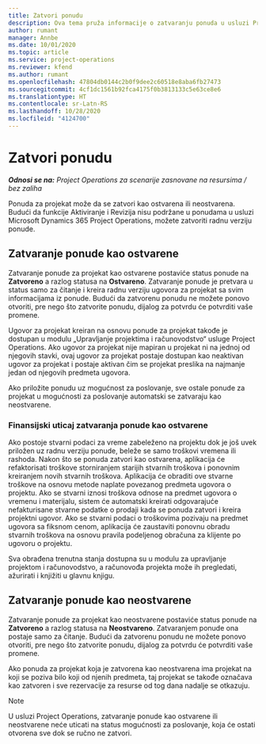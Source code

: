 ```yaml
---
title: Zatvori ponudu
description: Ova tema pruža informacije o zatvaranju ponuda u usluzi Project Operations.
author: rumant
manager: Annbe
ms.date: 10/01/2020
ms.topic: article
ms.service: project-operations
ms.reviewer: kfend
ms.author: rumant
ms.openlocfilehash: 47804db0144c2b0f9dee2c60518e8aba6fb27473
ms.sourcegitcommit: 4cf1dc1561b92fca4175f0b3813133c5e63ce8e6
ms.translationtype: HT
ms.contentlocale: sr-Latn-RS
ms.lasthandoff: 10/28/2020
ms.locfileid: "4124700"
---
```

# <a name="close-a-quote"></a>Zatvori ponudu

_**Odnosi se na:** Project Operations za scenarije zasnovane na resursima / bez zaliha_

Ponuda za projekat može da se zatvori kao ostvarena ili neostvarena. Budući da funkcije Aktiviranje i Revizija nisu podržane u ponudama u usluzi Microsoft Dynamics 365 Project Operations, možete zatvoriti radnu verziju ponude.

## <a name="close-a-quote-as-won"></a>Zatvaranje ponude kao ostvarene

Zatvaranje ponude za projekat kao ostvarene postaviće status ponude na **Zatvoreno** a razlog statusa na **Ostvareno**. Zatvaranje ponude je pretvara u status samo za čitanje i kreira radnu verziju ugovora za projekat sa svim informacijama iz ponude. Budući da zatvorenu ponudu ne možete ponovo otvoriti, pre nego što zatvorite ponudu, dijalog za potvrdu će potvrditi vaše promene.

Ugovor za projekat kreiran na osnovu ponude za projekat takođe je dostupan u modulu „Upravljanje projektima i računovodstvo“ usluge Project Operations. Ako ugovor za projekat nije mapiran u projekat ni na jednoj od njegovih stavki, ovaj ugovor za projekat postaje dostupan kao neaktivan ugovor za projekat i postaje aktivan čim se projekat preslika na najmanje jedan od njegovih predmeta ugovora.

Ako priložite ponudu uz mogućnost za poslovanje, sve ostale ponude za projekat u mogućnosti za poslovanje automatski se zatvaraju kao neostvarene.

### <a name="financial-impact-of-closing-a-quote-as-won"></a>Finansijski uticaj zatvaranja ponude kao ostvarene

Ako postoje stvarni podaci za vreme zabeleženo na projektu dok je još uvek priložen uz radnu verziju ponude, beleže se samo troškovi vremena ili rashoda. Nakon što se ponuda zatvori kao ostvarena, aplikacija će refaktorisati troškove storniranjem starijih stvarnih troškova i ponovnim kreiranjem novih stvarnih troškova. Aplikacija će obraditi ove stvarne troškove na osnovu metode naplate povezanog predmeta ugovora o projektu. Ako se stvarni iznosi troškova odnose na predmet ugovora o vremenu i materijalu, sistem će automatski kreirati odgovarajuće nefakturisane stvarne podatke o prodaji kada se ponuda zatvori i kreira projektni ugovor. Ako se stvarni podaci o troškovima pozivaju na predmet ugovora sa fiksnom cenom, aplikacija će zaustaviti ponovnu obradu stvarnih troškova na osnovu pravila podeljenog obračuna za klijente po ugovoru o projektu.

Sva obrađena trenutna stanja dostupna su u modulu za upravljanje projektom i računovodstvo, a računovođa projekta može ih pregledati, ažurirati i knjižiti u glavnu knjigu. 

## <a name="close-a-quote-as-lost"></a>Zatvaranje ponude kao neostvarene

Zatvaranje ponude za projekat kao neostvarene postaviće status ponude na **Zatvoreno** a razlog statusa na **Neostvareno**. Zatvaranjem ponude ona postaje samo za čitanje. Budući da zatvorenu ponudu ne možete ponovo otvoriti, pre nego što zatvorite ponudu, dijalog za potvrdu će potvrditi vaše promene.

Ako ponuda za projekat koja je zatvorena kao neostvarena ima projekat na koji se poziva bilo koji od njenih predmeta, taj projekat se takođe označava kao zatvoren i sve rezervacije za resurse od tog dana nadalje se otkazuju.

> [!NOTE]
> U usluzi Project Operations, zatvaranje ponude kao ostvarene ili neostvarene neće uticati na status mogućnosti za poslovanje, koja će ostati otvorena sve dok se ručno ne zatvori.
